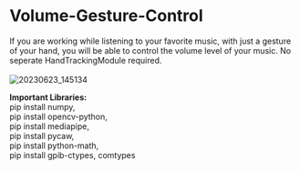 # Volume-Gesture-Control
If you are working while listening to your favorite music, with just a gesture of your hand, you will be able to control the volume level of your music. No seperate HandTrackingModule required.<br><br>
![20230623_145134](https://github.com/zadkiel05/Volume-Gesture-Control/assets/136728698/17b72f3e-69fc-4dcd-a1a8-f9738c1f481b)

**Important Libraries:**<br>
pip install numpy,<br>
pip install opencv-python,<br>
pip install mediapipe,<br>
pip install pycaw,<br>
pip install python-math,<br>
pip install gpib-ctypes, comtypes
